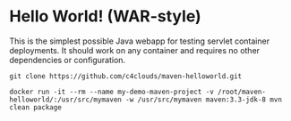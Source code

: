 Hello World! (WAR-style)
===============

This is the simplest possible Java webapp for testing servlet container deployments.  It should work on any container and requires no other dependencies or configuration.

```
git clone https://github.com/c4clouds/maven-helloworld.git

docker run -it --rm --name my-demo-maven-project -v /root/maven-helloworld/:/usr/src/mymaven -w /usr/src/mymaven maven:3.3-jdk-8 mvn clean package

```

#
